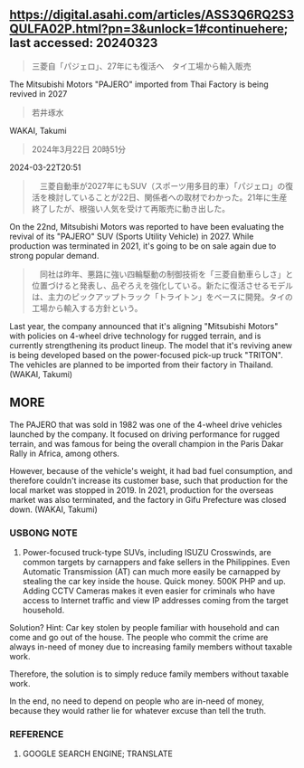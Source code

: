 ## https://digital.asahi.com/articles/ASS3Q6RQ2S3QULFA02P.html?pn=3&unlock=1#continuehere; last accessed: 20240323

> 三菱自「パジェロ」、27年にも復活へ　タイ工場から輸入販売

The Mitsubishi Motors "PAJERO" imported from Thai Factory is being revived in 2027 

> 若井琢水

WAKAI, Takumi

> 2024年3月22日 20時51分

2024-03-22T20:51

>　三菱自動車が2027年にもSUV（スポーツ用多目的車）「パジェロ」の復活を検討していることが22日、関係者への取材でわかった。21年に生産終了したが、根強い人気を受けて再販売に動き出した。

On the 22nd, Mitsubishi Motors was reported to have been evaluating the revival of its "PAJERO" SUV (Sports Utility Vehicle) in 2027. While production was terminated in 2021, it's going to be on sale again due to strong popular demand.

>　同社は昨年、悪路に強い四輪駆動の制御技術を「三菱自動車らしさ」と位置づけると発表し、品ぞろえを強化している。新たに復活させるモデルは、主力のピックアップトラック「トライトン」をベースに開発。タイの工場から輸入する方針という。

Last year, the company announced that it's aligning "Mitsubishi Motors" with policies on 4-wheel drive technology for rugged terrain, and is currently strengthening its product lineup. The model that it's reviving anew is being developed based on the power-focused pick-up truck "TRITON". The vehicles are planned to be imported from their factory in Thailand. (WAKAI, Takumi)

## MORE

The PAJERO that was sold in 1982 was one of the 4-wheel drive vehicles launched by the company. It focused on driving performance for rugged terrain, and was famous for being the overall champion in the Paris Dakar Rally in Africa, among others. 

However, because of the vehicle's weight, it had bad fuel consumption, and therefore couldn't increase its customer base, such that production for the local market was stopped in 2019. In 2021, production for the overseas market was also terminated, and the factory in Gifu Prefecture was closed down. (WAKAI, Takumi)

### USBONG NOTE

1) Power-focused truck-type SUVs, including ISUZU Crosswinds, are common targets by carnappers and fake sellers in the Philippines. Even Automatic Transmission (AT) can much more easily be carnapped by stealing the car key inside the house. Quick money. 500K PHP and up. Adding CCTV Cameras makes it even easier for criminals who have access to Internet traffic and view IP addresses coming from the target household.

Solution? Hint: Car key stolen by people familiar with household and can come and go out of the house. The people who commit the crime are always in-need of money due to increasing family members without taxable work. 

Therefore, the solution is to simply reduce family members without taxable work. 

In the end, no need to depend on people who are in-need of money, because they would rather lie for whatever excuse than tell the truth.

### REFERENCE

1) GOOGLE SEARCH ENGINE; TRANSLATE